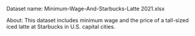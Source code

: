 Dataset name: Minimum-Wage-And-Starbucks-Latte 2021.xlsx

About: This dataset includes minimum wage and the price of a tall-sized iced latte at Starbucks in U.S. capital cities.
